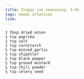 ```yaml
---
title: Sloppy joe seasoning: 3-4x
tags: needs-attention
link: 
---
```

	1 tbsp dried onion  
	1 tsp paprika  
	1 tsp salt  
	1 tsp cornstarch  
	½ tsp minced garlic  
	½ tsp chipotle?  
	¼ tsp black pepper  
	½ tsp ground mustard  
	¼ tsp chili powder  
	¼ tsp celery seed

